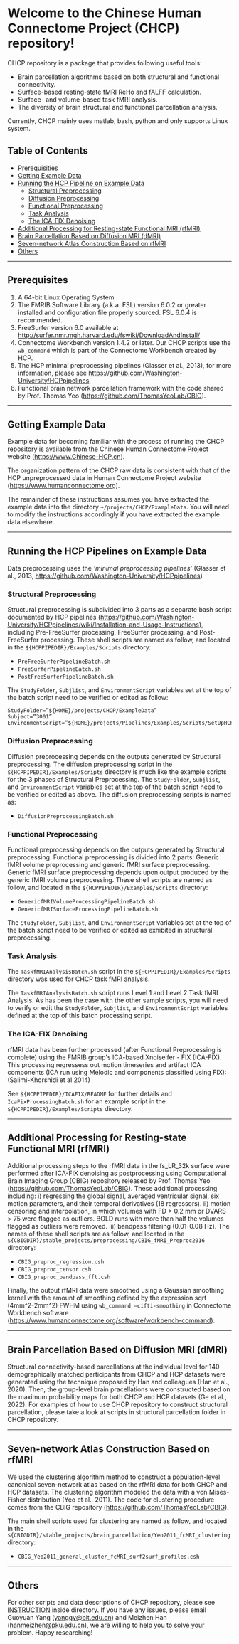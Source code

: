 # Welcome to the Chinese Human Connectome Project (CHCP) repository!

CHCP repository is a package that provides following useful tools:

 * Brain parcellation algorithms based on both structural and functional connectivity.
 * Surface-based resting-state fMRI ReHo and fALFF calculation.
 * Surface- and volume-based task fMRI analysis.
 * The diversity of brain structural and functional parcellation analysis.
 
Currently, CHCP mainly uses matlab, bash, python and only supports Linux system.

## Table of Contents
* [Prerequisities](#prerequisities)
* [Getting Example Data](#getting-example-data)
* [Running the HCP Pipeline on Example Data](#Running-the-HCP-Pipeline-on-Example-Data)
  * [Structural Preprocessing](#Structural-Preprocessing)
  * [Diffusion Preprocessing](#Diffusion-Preprocessing)
  * [Functional Preprocessing](#Functional-Preprocessing)
  * [Task Analysis](#Task-Analysis)
  * [The ICA-FIX Denoising](#The-ICA-FIX-Denoising)
* [Additional Processing for Resting-state Functional MRI (rfMRI)](#Additional-Processing-for-Resting-state-Functional-MRI)
* [Brain Parcellation Based on Diffusion MRI (dMRI)](#Brain-Parcellation-Based-on-Diffusion-MRI)
* [Seven-network Atlas Construction Based on rfMRI](#Seven-network-Atlas-Construction-Based-on-rfMRI)
* [Others](#Others)

-----

<a id="prerequisites"></a>
## Prerequisites

1.	A 64-bit Linux Operating System
2.	The FMRIB Software Library (a.k.a. FSL) version 6.0.2 or greater installed and configuration file properly sourced. FSL 6.0.4 is recommended.
3.	FreeSurfer version 6.0 available at http://surfer.nmr.mgh.harvard.edu/fswiki/DownloadAndInstall/
4.	Connectome Workbench version 1.4.2 or later. Our CHCP scripts use the `wb_command` which is part of the Connectome Workbench created by HCP. 
5.	The HCP minimal preprocessing pipelines (Glasser et al., 2013), for more information, please see https://github.com/Washington-University/HCPpipelines.
6.	Functional brain network parcellation framework with the code shared by Prof. Thomas Yeo (https://github.com/ThomasYeoLab/CBIG).

-----

<a id="getting-example-data"></a>
## Getting Example Data

Example data for becoming familiar with the process of running the CHCP repository is available from the Chinese Human Connectome Project website (https://www.Chinese-HCP.cn).

The organization pattern of the CHCP raw data is consistent with that of the HCP unpreprocessed data in Human Connectome Project website (https://www.humanconnectome.org). 

The remainder of these instructions assumes you have extracted the example data into the directory `~/projects/CHCP/ExampleData`. You will need to modify the instructions accordingly if you have extracted the example data elsewhere.

-----

<a id="Running the HCP Pipelines on Example Data"></a>
## Running the HCP Pipelines on Example Data

Data preprocessing uses the *‘minimal preprocessing pipelines’* (Glasser et al., 2013, https://github.com/Washington-University/HCPpipelines)


<a id="Structural-Preprocessing"></a>
### Structural Preprocessing

Structural preprocessing is subdivided into 3 parts as a separate bash script documented by HCP pipelines (https://github.com/Washington-University/HCPpipelines/wiki/Installation-and-Usage-Instructions), including Pre-FreeSurfer processing, FreeSurfer processing, and Post-FreeSurfer processing.
These shell scripts are named as follow, and located in the `${HCPPIPEDIR}/Examples/Scripts` directory:

- `PreFreeSurferPipelineBatch.sh`
- `FreeSurferPipelineBatch.sh`
- `PostFreeSurferPipelineBatch.sh`

The `StudyFolder`, `Subjlist`, and `EnvironmentScript` variables set at the top of the batch script need to be verified or edited as follow:

```
StudyFolder=”${HOME}/projects/CHCP/ExampleData”
Subject=”3001”
EnvironmentScript=”${HOME}/projects/Pipelines/Examples/Scripts/SetUpHCPPipeline.sh”
```

<a id="Diffusion-Preprocessing"></a>
### Diffusion Preprocessing

Diffusion preprocessing depends on the outputs generated by Structural preprocessing. The diffusion preprocessing script in the `${HCPPIPEDIR}/Examples/Scripts` directory is much like the example scripts for the 3 phases of Structural Preprocessing. The `StudyFolder`, `Subjlist`, and `EnvironmentScript` variables set at the top of the batch script need to be verified or edited as above. The diffusion preprocessing scripts is named as: 

- `DiffusionPreprocessingBatch.sh`


<a id="Functional-Preprocessing"></a>
### Functional Preprocessing

Functional preprocessing depends on the outputs generated by Structural preprocessing. Functional preprocessing is divided into 2 parts: Generic fMRI volume preprocessing and generic fMRI surface preprocessing. Generic fMRI surface preprocessing depends upon output produced by the generic fMRI volume preprocessing. 
These shell scripts are named as follow, and located in the `${HCPPIPEDIR}/Examples/Scripts` directory:

- `GenericfMRIVolumeProcessingPipelineBatch.sh`
- `GenericfMRISurfaceProcessingPipelineBatch.sh`

The `StudyFolder`, `Subjlist`, and `EnvironmentScript` variables set at the top of the batch script need to be verified or edited as exhibited in structural preprocessing.


<a id="Task-Analysis"></a>
### Task Analysis

The `TaskfMRIAnalysisBatch.sh` script in the `${HCPPIPEDIR}/Examples/Scripts` directory was used for CHCP task fMRI analysis.

The `TaskfMRIAnalysisBatch.sh` script runs Level 1 and Level 2 Task fMRI Analysis. As has been the case with the other sample scripts, you will need to verify or edit the `StudyFolder`, `Subjlist`, and `EnvironmentScript` variables defined at the top of this batch processing script. 


<a id="The-ICA-FIX-Denoising"></a>
### The ICA-FIX Denoising

rfMRI data has been further processed (after Functional Preprocessing is complete) using the FMRIB group's ICA-based Xnoiseifer - FIX (ICA-FIX). This processing regressess out motion timeseries and artifact ICA components (ICA run using Melodic and components classified using FIX): (Salimi-Khorshidi et al 2014)

See `${HCPPIPEDIR}/ICAFIX/README` for further details and `IcaFixProcessingBatch.sh` for an example script in the `${HCPPIPEDIR}/Examples/Scripts` directory.

-----

<a id="Additional-Processing-for-Resting-state-Functional-MRI"></a>
## Additional Processing for Resting-state Functional MRI (rfMRI)

Additional processing steps to the rfMRI data in the fs_LR_32k surface were performed after ICA-FIX denoising as postprocessing using Computational Brain Imaging Group (CBIG) repository released by Prof. Thomas Yeo (https://github.com/ThomasYeoLab/CBIG). These additional processing including: i) regressing the global signal, averaged ventricular signal, six motion parameters, and their temporal derivatives (18 regressors). ii) motion censoring and interpolation, in which volumes with FD > 0.2 mm or DVARS > 75 were flagged as outliers. BOLD runs with more than half the volumes flagged as outliers were removed. iii) bandpass filtering (0.01-0.08 Hz).
The names of these shell scripts are as follow, and located in the `${CBIGDIR}/stable_projects/preprocessing/CBIG_fMRI_Preproc2016` directory:

- `CBIG_preproc_regression.csh`
- `CBIG_preproc_censor.csh`
- `CBIG_preproc_bandpass_fft.csh`


Finally, the output rfMRI data were smoothed using a Gaussian smoothing kernel with the amount of smoothing defined by the expression sqrt (4mm^2-2mm^2) FWHM using `wb_command –cifti-smoothing` in Connectome Workbench software (https://www.humanconnectome.org/software/workbench-command).

-----

<a id="Brain-Parcellation-Based-on-Diffusion-MRI"></a>
## Brain Parcellation Based on Diffusion MRI (dMRI)

Structural connectivity-based parcellations at the individual level for 140 demographically matched participants from CHCP and HCP datasets were generated using the technique proposed by Han and colleagues (Han et al., 2020). Then, the group-level brain pracellations were constructed based on the maximum probability maps for both CHCP and HCP datasets (Ge et al., 2022). For examples of how to use CHCP repository to construct structural parcellation, please take a look at scripts in structural parcellation folder in CHCP repository.

-----

<a id="Seven-network-Atlas-Construction-Based-on-rfMRI"></a>
## Seven-network Atlas Construction Based on rfMRI

We used the clustering algorithm method to construct a population-level canonical seven-network atlas based on the rfMRI data for both CHCP and HCP datasets. The clustering algorithm modeled the data with a von Mises-Fisher distribution (Yeo et al., 2011). The code for clustering procedure comes from the CBIG repository (https://github.com/ThomasYeoLab/CBIG). 

The main shell scripts used for clustering are named as follow, and located in the `${CBIGDIR}/stable_projects/brain_parcellation/Yeo2011_fcMRI_clustering` directory:

- `CBIG_Yeo2011_general_cluster_fcMRI_surf2surf_profiles.csh`

-----

<a id="Others"></a>
## Others

For other scripts and data descriptions of CHCP repository, please see [INSTRUCTION][INSTRUCTION] inside directory. If you have any issues, please email Guoyuan Yang (yanggy@bit.edu.cn) and Meizhen Han (hanmeizhen@pku.edu.cn), we are willing to help you to solve your problem.
Happy researching!


<!-- References -->

[INSTRUCTION]: https://github.com/ChineseHCP/CHCP/blob/main/INSTRUCTION.md
